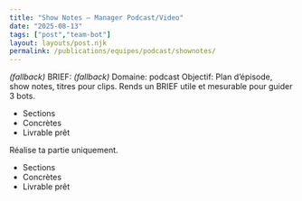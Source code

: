 ```yaml
---
title: "Show Notes — Manager Podcast/Video"
date: "2025-08-13"
tags: ["post","team-bot"]
layout: layouts/post.njk
permalink: /publications/equipes/podcast/shownotes/
---
```

*(fallback)* BRIEF:
*(fallback)* Domaine: podcast
Objectif: Plan d’épisode, show notes, titres pour clips.
Rends un BRIEF utile et mesurable pour guider 3 bots.

- Sections
- Concrètes
- Livrable prêt

Réalise ta partie uniquement.

- Sections
- Concrètes
- Livrable prêt
